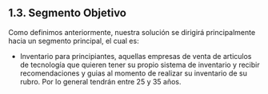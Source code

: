 ## 1.3. Segmento Objetivo 

 

Como definimos anteriormente, nuestra solución se dirigirá principalmente hacia un segmento principal, el cual es: 

 

-  Inventario para principiantes, aquellas empresas de venta de articulos de tecnología que quieren tener su propio sistema de inventario y recibir recomendaciones y guias al momento de realizar su inventario de su rubro. Por lo general tendrán entre 25 y 35 años. 

